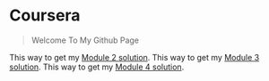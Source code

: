 # Coursera
>Welcome To My Github Page

This way to get my [Module 2 solution](https://ikhodabande.github.io/Coursera/Solution/module2-solution/code.html).
This way to get my [Module 3 solution](https://ikhodabande.github.io/Coursera/Solution/module3-solution/index.html).
This way to get my [Module 4 solution](https://ikhodabande.github.io/Coursera/Solution/module4-solution/index.html).
